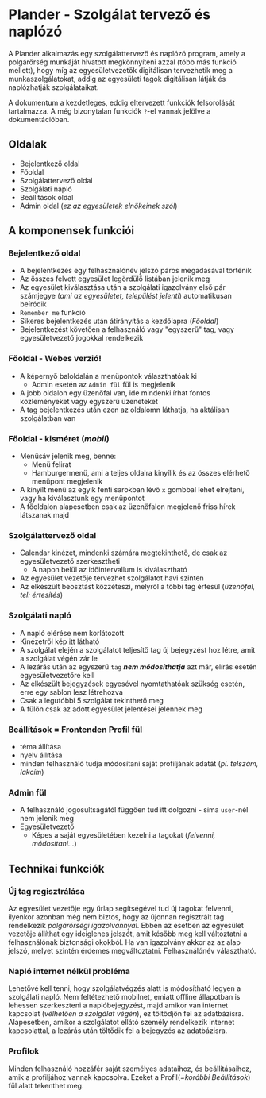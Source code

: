 # Plander - Szolgálat tervező és naplózó

A Plander alkalmazás egy szolgálattervező és naplózó program, amely a polgárőrség munkáját hivatott megkönnyíteni azzal (több más funkció mellett), hogy míg az egyesületvezetők digitálisan tervezhetik meg a munkaszolgálatokat, addig az egyesületi tagok digitálisan látják és naplózhatják szolgálataikat.

A dokumentum a kezdetleges, eddig eltervezett funkciók felsorolását tartalmazza. A még bizonytalan funkciók `?`-el vannak jelölve a dokumentációban.

## Oldalak
- Bejelentkező oldal
- Főoldal
- Szolgálattervező oldal <!-- oldal és fül helyett oldal -->
- Szolgálati napló
- Beállítások oldal
- Admin oldal (*ez az egyesületek elnökeinek szól*)

## A komponensek funkciói
### Bejelentkező oldal
- A bejelentkezés egy felhasználónév jelszó páros megadásával történik
- Az összes felvett egyesület legördülő listában jelenik meg
- Az egyesület kiválasztása után a szolgálati igazolvány első pár számjegye (*ami az egyesületet, települést jelenti*) automatikusan beíródik
- `Remember me` funkció
- Sikeres bejelentkezés után átirányítás a kezdőlapra (*Főoldal*)
- Bejelentkezést követően a felhasználó vagy "egyszerű" tag, vagy egyesületvezető jogokkal rendelkezik
  
### Főoldal - Webes verzió!
- A képernyő baloldalán a menüpontok választhatóak ki
   - Admin esetén az `Admin fül` fül is megjelenik
- A jobb oldalon egy üzenőfal van, ide mindenki írhat fontos közleményeket vagy egyszerű üzeneteket
- A tag bejelentkezés után ezen az oldalomn láthatja, ha aktálisan szolgálatban van

### Főoldal - kisméret (*mobil*)
- Menüsáv jelenik meg, benne:
  - Menü felirat
  - Hamburgermenü, ami a teljes oldalra kinyílik és az összes elérhető menüpont megjelenik
- A kinyílt menü az egyik fenti sarokban lévő `x` gombbal lehet elrejteni, vagy ha kiválasztunk egy menüpontot
- A főoldalon alapesetben csak az üzenőfalon megjelenő friss hírek látszanak majd

### Szolgálattervező oldal
- Calendar kinézet, mindenki számára megtekinthető, de csak az egyesületvezető szerkesztheti 
  - A napon belül az időintervallum is kiválasztható
- Az egyesület vezetője tervezhet szolgálatot havi szinten
- Az elkészült beosztást közzéteszi, melyről a többi tag értesül (*üzenőfal, tel: értesítés*)
  
### Szolgálati napló
- A napló elérése nem korlátozott
- Kinézetről kép [itt](https://github.com/Dansoftowner/14AB-A-Others/tree/main/UI_design) látható
- A szolgálat elején a szolgálatot teljesítő tag új bejegyzést hoz létre, amit a szolgálat végén zár  le
- A lezárás után az egyszerű `tag` ***nem módosíthatja*** azt már, elírás esetén egyesületvezetőre kell
- Az elkészült bejegyzések egyesével nyomtathatóak szükség esetén, erre egy sablon lesz létrehozva
- Csak a legutóbbi 5 szolgálat tekinthető meg
- A fülön csak az adott egyesület jelentései jelennek meg

### Beállítások = Frontenden Profil fül 
- téma állítása
- nyelv állítása
- minden felhasználó tudja módosítani saját profiljának adatát (*pl. telszám, lakcím*)

### Admin fül
- A felhasználó jogosultságától függően tud itt dolgozni - sima `user`-nél nem jelenik meg
- Egyesületvezető
  - Képes a saját egyesületében kezelni a tagokat (*felvenni, módosítani...*)

## Technikai funkciók

### Új tag regisztrálása
 Az egyesület vezetője egy űrlap segítségével tud új tagokat felvenni, ilyenkor azonban még nem biztos, hogy az újonnan regisztrált tag rendelkezik *polgárőrségi igazolvánnyal*. Ebben az esetben az egyesület vezetője állíthat egy ideiglenes jelszót, amit később meg kell változtatni a felhasználónak biztonsági okokból. Ha van igazolvány akkor az az alap jelszó, melyet szintén érdemes megváltoztatni. Felhasználónév választható.

 ### Napló internet nélkül probléma
Lehetővé kell tenni, hogy szolgálatvégzés alatt is módosítható legyen a szolgálati napló. Nem feltétezhető mobilnet, emiatt offline állapotban is lehessen szerkeszteni a naplóbejegyzést, majd amikor van internet kapcsolat (*vélhetően a szolgálat végén*), ez töltődjön fel az adatbázisra. Alapesetben, amikor a szolgálatot ellátó személy rendelkezik internet kapcsolattal, a lezárás után töltődik fel a bejegyzés az adatbázisra.

### Profilok
Minden felhasználó hozzáfér saját személyes adataihoz, és beállításaihoz, amik a profiljához vannak kapcsolva. Ezeket a Profil(*=korábbi Beállítások*) fül alatt tekenthet meg.


